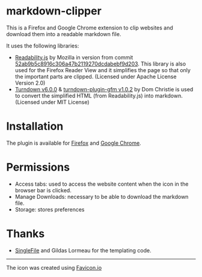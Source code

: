 # markdown-clipper

This is a Firefox and Google Chrome extension to clip websites and download them into a readable markdown file.

It uses the following libraries:

- [Readability.js](https://github.com/mozilla/readability) by Mozilla in version from commit [52ab9b5c8916c306a47b2119270dcdabebf9d203](https://github.com/mozilla/readability/commit/52ab9b5c8916c306a47b2119270dcdabebf9d203). This library is also used for the Firefox Reader View and it simplifies the page so that only the important parts are clipped. (Licensed under Apache License Version 2.0)
- [Turndown v6.0.0](https://github.com/domchristie/turndown) & [turndown-plugin-gfm v1.0.2](https://github.com/domchristie/turndown-plugin-gfm) by Dom Christie is used to convert the simplified HTML (from Readability.js) into markdown. (Licensed under MIT License)

# Installation

The plugin is available for [Firefox](https://addons.mozilla.org/de/firefox/addon/markdown-clipper/) and [Google Chrome](https://chrome.google.com/webstore/detail/markdown-clipper/cjedbglnccaioiolemnfhjncicchinao).

# Permissions

- Access tabs: used to access the website content when the icon in the browser bar is clicked.
- Manage Downloads: necessary to be able to download the markdown file.
- Storage: stores preferences

# Thanks
- [SingleFile](https://github.com/gildas-lormeau/SingleFile) and Gildas Lormeau for the templating code.

---

The icon was created using [Favicon.io](https://favicon.io)
